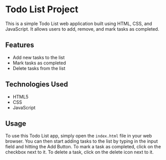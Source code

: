 # Todo List Project

This is a simple Todo List web application built using HTML, CSS, and JavaScript. It allows users to add, remove, and mark tasks as completed.

## Features

- Add new tasks to the list
- Mark tasks as completed
- Delete tasks from the list

## Technologies Used

- HTML5
- CSS
- JavaScript

## Usage

To use this Todo List app, simply open the `index.html` file in your web browser. You can then start adding tasks to the list by typing in the input field and hitting the Add Button. To mark a task as completed, click on the checkbox next to it. To delete a task, click on the delete icon next to it.

